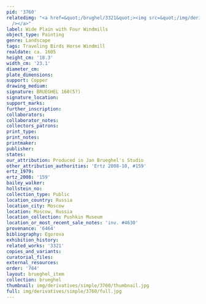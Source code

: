 ```yaml
---
pid: '3760'
relatedimg: "<a href=&quot;/brughel/3321&quot;><img src=&quot;/img/derivatives/simple/3321/thumbnail.jpg&quot;
  /></a>"
label: Wide Plain with Four Windmills
object_type: Painting
genre: Landscape
tags: Traveling Birds Horse Windmill
realdate: ca. 1605
height_cm: '18.3'
width_cm: '23.1'
diameter_cm: 
plate_dimensions: 
support: Copper
drawing_medium: 
signature: BRUEGHEL 160(5?)
signature_location: 
support_marks: 
further_inscription: 
collaborators: 
collaborator_notes: 
collectors_patrons: 
print_type: 
print_notes: 
printmaker: 
publisher: 
states: 
our_attribution: Produced in Jan Brueghel's Studio
other_attribution_authorities: 'Ertz 2008-10, #159'
ertz_1979: 
ertz_2008: '159'
bailey_walker: 
hollstein_no: 
collection_type: Public
location_country: Russia
location_city: Moscow
location: Moscow, Russia
location_collection: Pushkin Museum
location_or_most_recent_sale_notes: 'inv. #4630'
provenance: '6464'
bibliography: Egorova
exhibition_history: 
related_works: '3321'
copies_and_variants: 
curatorial_files: 
external_resources: 
order: '784'
layout: brueghel_item
collection: brueghel
thumbnail: img/derivatives/simple/3760/thumbnail.jpg
full: img/derivatives/simple/3760/full.jpg
---
```

